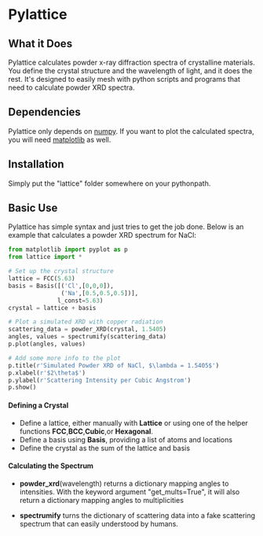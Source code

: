 # Pylattice

## What it Does

Pylattice calculates powder x-ray diffraction spectra of crystalline materials. You define the crystal structure and the wavelength of light, and it does the rest. It's designed to easily mesh with python scripts and programs that need to calculate powder XRD spectra.

## Dependencies

Pylattice only depends on [numpy](http://www.numpy.org). If you want to plot the calculated spectra, you will need [matplotlib](http://matplotlib.org) as well.

## Installation

Simply put the "lattice" folder somewhere on your pythonpath.

## Basic Use

Pylattice has simple syntax and just tries to get the job done. Below is an example that calculates a powder XRD spectrum for NaCl:

```python
from matplotlib import pyplot as p
from lattice import *

# Set up the crystal structure
lattice = FCC(5.63)
basis = Basis([('Cl',[0,0,0]),
               ('Na',[0.5,0.5,0.5])],
              l_const=5.63)
crystal = lattice + basis

# Plot a simulated XRD with copper radiation
scattering_data = powder_XRD(crystal, 1.5405)
angles, values = spectrumify(scattering_data)
p.plot(angles, values)

# Add some more info to the plot
p.title(r'Simulated Powder XRD of NaCl, $\lambda = 1.5405$')
p.xlabel(r'$2\theta$')
p.ylabel(r'Scattering Intensity per Cubic Angstrom')
p.show()
```

#### Defining a Crystal

* Define a lattice, either manually with __Lattice__  or using one of the helper functions __FCC__,__BCC__,__Cubic__,or __Hexagonal__.
* Define a basis using __Basis__, providing a list of atoms and locations
* Define the crystal as the sum of the lattice and basis

#### Calculating the Spectrum

* __powder_xrd__(wavelength) returns a dictionary mapping angles to intensities. With the keyword argument "get_mults=True", it will also return a dictionary mapping angles to multiplicities

* __spectrumify__ turns the dictionary of scattering data into a fake scattering spectrum that can easily understood by humans.
